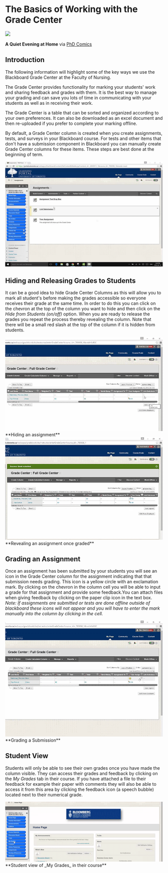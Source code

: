# The Basics of Working with the Grade Center
<img src="http://www.phdcomics.com/comics/archive/phd020408s.gif" />

**A Quiet Evening at Home** via [PhD Comics](http://www.phdcomics.com/comics.php?f=973)

## Introduction
The following information will highlight some of the key ways we use the Blackboard Grade Center at the Faculty of Nursing.

The Grade Center provides functionality for marking your students' work and sharing feedback and grades with them. It is the best way to manage your grading and can save you lots of time in communicating with your students as well as in receiving their work.

The Grade Center is a table that can be sorted and organized according to your own preferences. It can also be downloaded as an excel document and then re-uploaded if you prefer to complete your marking offline.

By default, a Grade Center column is created when you create assignments, tests, and surveys in your Blackboard course. For tests and other items that don't have a submission component in Blackboard you can manually create Grade Center columns for these items. These steps are best done at the beginning of term.

<img src="addassignment.gif" />

## Hiding and Releasing Grades to Students
It can be a good idea to hide Grade Center Columns as this will allow you to mark all student's before making the grades accessible so everyone receives their grade at the same time. In order to do this you can click on the chevron at the top of the column you want to hide and then click on the _Hide from Students (on/off)_ option. When you are ready to release the grades you repeat the process thereby revealing the column. Note that there will be a small red slash at the top of the column if it is hidden from students.

<img src="hidefrom.gif" />
**Hiding an assignment**

<img src="unhide.gif" />
**Revealing an assignment once graded**

## Grading an Assignment
Once an assignment has been submitted by your students you will see an icon in the Grade Center column for the assignment indicating that that submission needs grading. This icon is a yellow circle with an exclamation mark. By clicking on the chevron in the column cell you will be able to input a grade for that assignment and provide some feedback.You can attach files when giving feedback by clicking on the paper clip icon in the text box. _Note: If assignments are submitted or tests are done offline outside of blackboard these icons will not appear and you will have to enter the mark manually into the column by clicking in the cell._

<img src="gradeattempt.gif" />
**Grading a Submission**

## Student View

Students will only be able to see their own grades once you have made the column visible. They can access their grades and feedback by clicking on the _My Grades_ tab in their course. If you have attached a file to their feedback for example their paper with comments they will also be able to access it from this area by clicking the feedback icon (a speech bubble) located next to their numerical grade.

<img src="studentview.gif" />
**Student view of _My Grades_ in their course**
